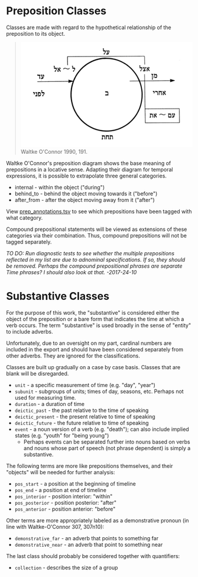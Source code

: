 # Preposition Classes

Classes are made with regard to the hypothetical relationship of the preposition to its object.

> <img src="../../images/waltke_prep_diagram.png" alt="Walktke-O'Connor Preposition Diagram" height=284 width=468><br>
>  Waltke O'Connor 1990, 191.



Waltke O'Connor's preposition diagram shows the base meaning of prepositions in a locative sense. Adapting their diagram for temporal expressions, it is possible to extrapolate three general categories.

* internal - within the object ("during")
* behind_to - behind the object moving towards it ("before")
* after_from - after the object moving away from it ("after")

View [prep_annotations.tsv]('prep_annotations.tsv') to see which prepositions have been tagged with what category.

Compound prepositional statements will be viewed as extensions of these categories via their combination. Thus, compound prepositions will not be tagged separately. 

*TO DO: Run diagnostic tests to see whether the multiple prepositions reflected in my list are due to adnominal specifications. If so, they should be removed. Perhaps the compound prepositional phrases are separate Time phrases? I should also look at that. -2017-24-10*

# Substantive Classes

For the purpose of this work, the "substantive" is considered either the object of the preposition or a bare form that indicates the time at which a verb occurs. The term "substantive" is used broadly in the sense of "entity" to include adverbs.

Unfortunately, due to an oversight on my part, cardinal numbers are included in the export and should have been considered separately from other adverbs. They are ignored for the classifications.

Classes are built up gradually on a case by case basis. Classes that are blank will be disregarded.

* `unit` - a specific measurement of time (e.g. "day", "year")
* `subunit` - subgroups of units; times of day, seasons, etc. Perhaps not used for measuring time.
* `duration` - a duration of time
* `deictic_past` - the past relative to the time of speaking
* `deictic_present` - the present relative to time of speaking
* `deictic_future` - the future relative to time of speaking
* `event` - a noun version of a verb (e.g. "death"); can also include implied states (e.g. "youth" for "being young")
	* Perhaps events can be separated further into nouns based on verbs and nouns whose part of speech (not phrase dependent) is simply a substantive.

The following terms are more like prepositions themselves, and their "objects" will be needed for further analysis:

* `pos_start` - a position at the beginning of timeline
* `pos_end` - a position at end of timeline
* `pos_interior` - position interior: "within"
* `pos_posterior` - position posterior: "after"
* `pos_anterior` - position anterior: "before"

Other terms are more appropriately labeled as a demonstrative pronoun (in line with Waltke-O'Connor 307, 307n10):

* `demonstrative_far` - an adverb that points to something far
* `demonstrative_near` - an adverb that point to something near

The last class should probably be considered together with quantifiers:

* `collection` - describes the size of a group